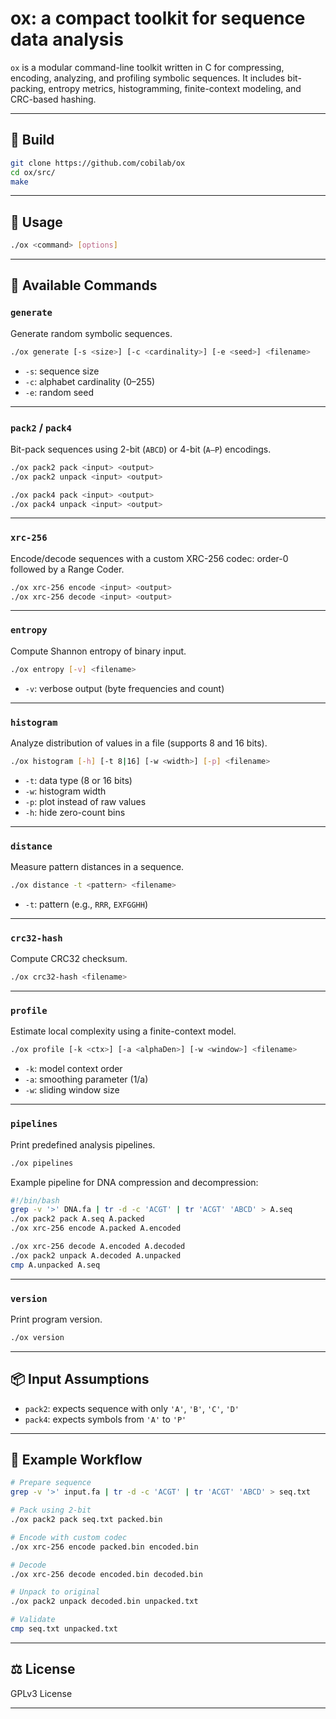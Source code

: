 # ox: a compact toolkit for sequence data analysis

`ox` is a modular command-line toolkit written in C for compressing, encoding, analyzing, and profiling symbolic sequences. 
It includes bit-packing, entropy metrics, histogramming, finite-context modeling, and CRC-based hashing.

---

## 🔧 Build

```bash
git clone https://github.com/cobilab/ox
cd ox/src/
make
```

---

## 🚀 Usage

```bash
./ox <command> [options]
```

---

## 🧰 Available Commands

### `generate`

Generate random symbolic sequences.

```bash
./ox generate [-s <size>] [-c <cardinality>] [-e <seed>] <filename>
```

- `-s`: sequence size
- `-c`: alphabet cardinality (0–255)
- `-e`: random seed

---

### `pack2` / `pack4`

Bit-pack sequences using 2-bit (`ABCD`) or 4-bit (`A–P`) encodings.

```bash
./ox pack2 pack <input> <output>
./ox pack2 unpack <input> <output>

./ox pack4 pack <input> <output>
./ox pack4 unpack <input> <output>
```

---

### `xrc-256`

Encode/decode sequences with a custom XRC-256 codec: order-0 followed by a Range Coder.

```bash
./ox xrc-256 encode <input> <output>
./ox xrc-256 decode <input> <output>
```

---

### `entropy`

Compute Shannon entropy of binary input.

```bash
./ox entropy [-v] <filename>
```

- `-v`: verbose output (byte frequencies and count)

---

### `histogram`

Analyze distribution of values in a file (supports 8 and 16 bits).

```bash
./ox histogram [-h] [-t 8|16] [-w <width>] [-p] <filename>
```

- `-t`: data type (8 or 16 bits)
- `-w`: histogram width
- `-p`: plot instead of raw values
- `-h`: hide zero-count bins

---

### `distance`

Measure pattern distances in a sequence.

```bash
./ox distance -t <pattern> <filename>
```

- `-t`: pattern (e.g., `RRR`, `EXFGGHH`)

---

### `crc32-hash`

Compute CRC32 checksum.

```bash
./ox crc32-hash <filename>
```

---

### `profile`

Estimate local complexity using a finite-context model.

```bash
./ox profile [-k <ctx>] [-a <alphaDen>] [-w <window>] <filename>
```

- `-k`: model context order
- `-a`: smoothing parameter (1/a)
- `-w`: sliding window size

---

### `pipelines`

Print predefined analysis pipelines.

```bash
./ox pipelines
```

Example pipeline for DNA compression and decompression:

```bash
#!/bin/bash
grep -v '>' DNA.fa | tr -d -c 'ACGT' | tr 'ACGT' 'ABCD' > A.seq
./ox pack2 pack A.seq A.packed
./ox xrc-256 encode A.packed A.encoded

./ox xrc-256 decode A.encoded A.decoded
./ox pack2 unpack A.decoded A.unpacked
cmp A.unpacked A.seq
```

---

### `version`

Print program version.

```bash
./ox version
```

---

## 📦 Input Assumptions

- `pack2`: expects sequence with only `'A'`, `'B'`, `'C'`, `'D'`
- `pack4`: expects symbols from `'A'` to `'P'`

---

## 🧪 Example Workflow

```bash
# Prepare sequence
grep -v '>' input.fa | tr -d -c 'ACGT' | tr 'ACGT' 'ABCD' > seq.txt

# Pack using 2-bit
./ox pack2 pack seq.txt packed.bin

# Encode with custom codec
./ox xrc-256 encode packed.bin encoded.bin

# Decode
./ox xrc-256 decode encoded.bin decoded.bin

# Unpack to original
./ox pack2 unpack decoded.bin unpacked.txt

# Validate
cmp seq.txt unpacked.txt
```

---

## ⚖️ License

GPLv3 License

---

